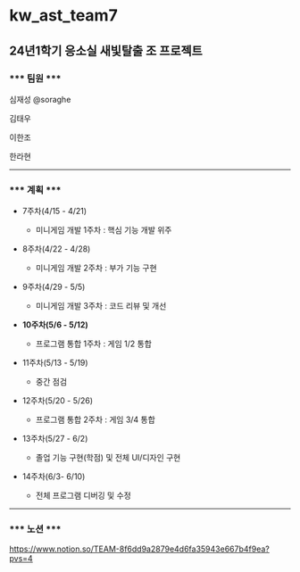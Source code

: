 # kw_ast_team7
## 24년1학기 응소실 새빛탈출 조 프로젝트



### *** 팀원 ***

심재성 @soraghe

김태우

이한조

한라현

----

### *** 계획 ***

* 7주차(4/15 - 4/21)    
  - 미니게임 개발 1주차 : 핵심 기능 개발 위주 

* 8주차(4/22 - 4/28)     
  - 미니게임 개발 2주차 : 부가 기능 구현

* 9주차(4/29 - 5/5)      
  - 미니게임 개발 3주차 : 코드 리뷰 및 개선

* **10주차(5/6 - 5/12)**     
  - 프로그램 통합 1주차 : 게임 1/2 통합

* 11주차(5/13 - 5/19)    
  - 중간 점검

* 12주차(5/20 - 5/26)    
  - 프로그램 통합 2주차 : 게임 3/4 통합

* 13주차(5/27 - 6/2)     
  - 졸업 기능 구현(학점) 및 전체 UI/디자인 구현

* 14주차(6/3- 6/10)      
  - 전체 프로그램 디버깅 및 수정

----

### *** 노션 ***

<https://www.notion.so/TEAM-8f6dd9a2879e4d6fa35943e667b4f9ea?pvs=4>

